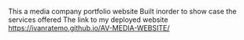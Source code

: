 This a media company portfolio website
Built inorder to show case the services offered
The link to my deployed website https://ivanratemo.github.io/AV-MEDIA-WEBSITE/
